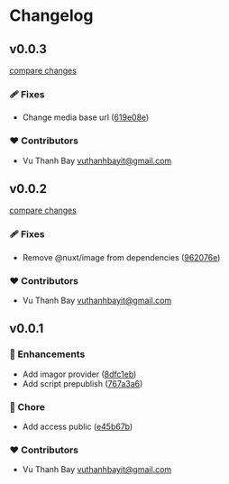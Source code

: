 # Changelog


## v0.0.3

[compare changes](https://github.com/vuthanhbayit/image/compare/v0.0.2...v0.0.3)

### 🩹 Fixes

- Change media base url ([619e08e](https://github.com/vuthanhbayit/image/commit/619e08e))

### ❤️ Contributors

- Vu Thanh Bay <vuthanhbayit@gmail.com>

## v0.0.2

[compare changes](https://github.com/vuthanhbayit/image/compare/v0.0.1...v0.0.2)

### 🩹 Fixes

- Remove @nuxt/image from dependencies ([962076e](https://github.com/vuthanhbayit/image/commit/962076e))

### ❤️ Contributors

- Vu Thanh Bay <vuthanhbayit@gmail.com>

## v0.0.1


### 🚀 Enhancements

- Add imagor provider ([8dfc1eb](https://github.com/vuthanhbayit/image/commit/8dfc1eb))
- Add script prepublish ([767a3a6](https://github.com/vuthanhbayit/image/commit/767a3a6))

### 🏡 Chore

- Add access public ([e45b67b](https://github.com/vuthanhbayit/image/commit/e45b67b))

### ❤️ Contributors

- Vu Thanh Bay <vuthanhbayit@gmail.com>

